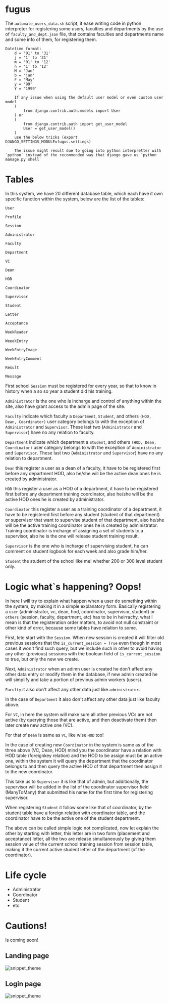# fugus

The `automate_users_data.sh` script, it ease writing code in python interpreter for registering some users, faculties and departments by the use of `faculty_and_dept.json` file, that contains faculties and departments name and some info of them, for registering them.

```
Datetime format:
    d = '01' to '31'
    j = '1' to '31'
    m = '01' to '12'
    n = '1' to '12'
    M = 'Jan'
    b = 'jan'
    F = 'May'
    y = '99'
    Y = '1999'
```

```
    If any issue when using the default user model or even custom user model
    (
        from django.contrib.auth.models import User
    ) or
    (
        from django.contrib.auth import get_user_model
        User = get_user_model()
    )
    use the below tricks (export DJANGO_SETTINGS_MODULE=fugus.settings)

    The issue might result due to going into python interpretter with `python` instead of the recommended way that django gave us `python manage.py shell`
```

# Tables

In this system, we have 20 different database table, which each have it own specific function within the system, below are the list of the tables:

`User`

`Profile`

`Session`

`Administrator`

`Faculty`

`Department`

`VC`

`Dean`

`HOD`

`Coordinator`

`Supervisor`

`Student`

`Letter`

`Acceptance`

`WeekReader`

`WeeekEntry`

`WeekEntryImage`

`WeekEntryComment`

`Result`

`Message`

First school `Session` must be registered for every year, so that to know in history when a so so year a student did his training.

`Administrator` is the one who is incharge and control of anything within the site, also have grant access to the admin page of the site.

`Faculty` indicate which faculty a `Department`, `Student`, and others `(HOD, Dean, Coordinator)` user category belongs to with the exception of `Administrator` and `Supervisor`. These last two (`Administrator` and `Supervisor`) have no any relation to faculty.

`Department` indicate which department a `Student`, and others `(HOD, Dean, Coordinator)` user category belongs to with the exception of `Administrator` and `Supervisor`. These last two (`Administrator` and `Supervisor`) have no any relation to department.

`Dean` this register a user as a dean of a faculty, it have to be registered first before any department HOD, also he/she will be the active dean ones he is created by administrator.

`HOD` this register a user as a HOD of a department, it have to be registered first before any department training coordinator, also he/she will be the active HOD ones he is created by administrator.

`Coordinator` this register a user as a training coordinator of a department, it have to be registered first before any student (student of that department) or supervisor that want to supervise student of that department, also he/she will be the active training coordinator ones he is created by administrator. Training coordinator is incharge of assigning a set of students to a supervisor, also he is the one will release student training result.

`Supervisor` is the one who is incharge of supervising student, he can comment on student logbook for each week and also grade him/her.

`Student` the student of the school like me! whether 200 or 300 level student only.

# Logic what`s happening? Oops!

In here I will try to explain what happen when a user do something within the system, by making it in a simple explanatory form. Basically registering a `user` (administrator, vc, dean, hod, coordinator, supervisor, student) or `others` (session, faculty, department, etc) has to be in heirrachy, what I mean is that the registeration order matters, to avoid not null constraint or other kind of error, because some tables have relation to some.

First, lete start with the `Session`. When new session is created it will filter old previous sessions that the `is_current_session = True` even though in most cases it won't find such query, but we include such in other to avoid having any other (previous) sessions with the boolean field of `is_current_session` to true, but only the new we create.

Next, `Administrator` when an adimn user is created he don't affect any other data entry or modify them in the database, if new admin created he will simplify and take a portion of previous admin workers (users).

`Faculty` it also don't affect any other data just like `administrator`.

In the case of `Department` it also don't affect any other data just like faculty above.

For `VC`, in here the system will make sure all other previous VCs are not active (by querying those that are active, and then deactivate them) then later create new active one (VC).

For that of `Dean` is same as `VC`, like wise `HOD` too!

In the case of creating new `Coordinator` in the system is same as of the three above (VC, Dean, HOD) mind you the coordinator have a relation with HOD table (foreignkey relation) and the HOD to be assign must be an active one, within the system it will query the department that the coordinator belongs to and then query the active HOD of that department then assign it to the new coordinator.

This take us to `Supervisor` it is like that of admin, but additionally, the supervisor will be added in the list of the coordinator supervisor field (ManyToMany) that submitted his name for the first time for registering supervisor.

When registering `Student` it follow some like that of coordinator, by the student table have a foreign relation with coordinator table, and the coordinator have to be the active one of the student department.

The above can be called simple logic not complicated, now let explain the other by starting with letter, this letter are in two form (placement and acceptance) letter, all the two are release simultaneously by giving them session value of the current school training session from session table, making it the current active student letter of the department (of the coordinator).

# Life cycle

- Administrator
- Coordinator
- Student
- etc

# Cautions!

Is coming soon!

## Landing page

![snippet_theme](screen/landing.png)

## Login page

![snippet_theme](screen/login.png)

